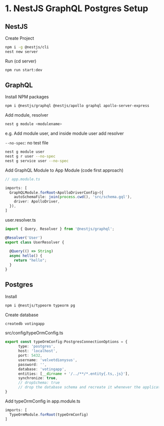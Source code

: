 # 1. NestJS GraphQL Postgres Setup
## NestJS
Create Project
```bash
npm i -g @nestjs/cli
nest new server
```

Run (cd server)
```bash
npm run start:dev
```

## GraphQL

Install NPM packages
```bash
npm i @nestjs/graphql @nestjs/apollo graphql apollo-server-express
```

Add module, resolver
```bash
nest g module <modulename>
```
e.g. Add module user, and inside module user add resolver

```--no-spec```: no test file
```bash
nest g module user
nest g r user --no-spec
nest g service user --no-spec
```
Add GraphQL Module to App Module (code first approach)
```typescript
// app.module.ts

imports: [
  GraphQLModule.forRoot<ApolloDriverConfig>({
    autoSchemaFile: join(process.cwd(), 'src/schema.gql'),
    driver: ApolloDriver,
  }),
]
```

user.resolver.ts
```typescript
import { Query, Resolver } from '@nestjs/graphql';

@Resolver('User')
export class UserResolver {
  
  @Query(() => String) 
  async hello() {
    return "hello";
  }
}
```

## Postgres
Install
```bash
npm i @nestjs/typeorm typeorm pg
```

Create database
```bash
createdb votingapp
```

src/config/typeOrmConfig.ts

```typescript
export const typeOrmConfig:PostgresConnectionOptions = {
      type: 'postgres',
      host: 'localhost',
      port: 5432,
      username: 'velvetdionysus',
      password: '',
      database: 'votingapp',
      entities: [__dirname + '/../**/*.entity{.ts,.js}'],
      synchronize: true,
      // dropSchema: true
      // drop the database schema and recreate it whenever the application starts
}
```

Add typeOrmConfig in app.module.ts
```typescript
imports: [
  TypeOrmModule.forRoot(typeOrmConfig)
]
```




